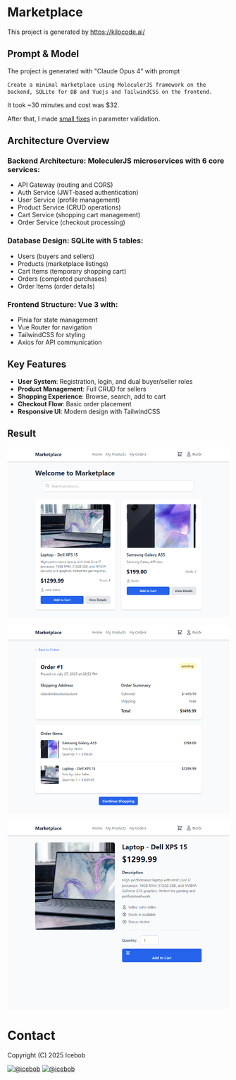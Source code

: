 # Marketplace

This project is generated by https://kilocode.ai/

## Prompt & Model

The project is generated with "Claude Opus 4" with prompt 

```
Create a minimal marketplace using MoleculerJS framework on the backend, SQLite for DB and Vuejs and TailwindCSS on the frontend.
```

It took ~30 minutes and cost was $32.

After that, I made [small fixes](https://github.com/icebob/kilo-code-demo-marketplace/commit/e5fa768c8d365da3c3332867386ecf37ac6dd2d1) in parameter validation.

## Architecture Overview

### Backend Architecture: MoleculerJS microservices with 6 core services:

- API Gateway (routing and CORS)
- Auth Service (JWT-based authentication)
- User Service (profile management)
- Product Service (CRUD operations)
- Cart Service (shopping cart management)
- Order Service (checkout processing)
### Database Design: SQLite with 5 tables:

- Users (buyers and sellers)
- Products (marketplace listings)
- Cart Items (temporary shopping cart)
- Orders (completed purchases)
- Order Items (order details)

### Frontend Structure: Vue 3 with:

- Pinia for state management
- Vue Router for navigation
- TailwindCSS for styling
- Axios for API communication

## Key Features
- **User System**: Registration, login, and dual buyer/seller roles
- **Product Management**: Full CRUD for sellers
- **Shopping Experience**: Browse, search, add to cart
- **Checkout Flow**: Basic order placement
- **Responsive UI**: Modern design with TailwindCSS


## Result

![alt text](images/chrome_4p3xELUS3y.png)

![alt text](images/chrome_DfTV4vS3G5.png)

![alt text](images/chrome_3poJWTob92.png)

# Contact

Copyright (C) 2025 Icebob

[![@icebob](https://img.shields.io/badge/github-icebob-green.svg)](https://github.com/icebob) [![@icebob](https://img.shields.io/badge/twitter-Icebobcsi-blue.svg)](https://twitter.com/Icebobcsi)
